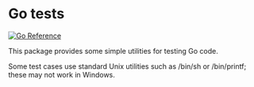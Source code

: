# Go tests

[![Go Reference](https://pkg.go.dev/badge/github.com/pat42smith/gotest.svg)](https://pkg.go.dev/github.com/pat42smith/gotest)

This package provides some simple utilities for testing Go code.

Some test cases use standard Unix utilities such as /bin/sh or /bin/printf;
these may not work in Windows.
